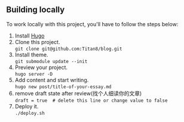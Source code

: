 ## Building locally

To work locally with this project, you'll have to follow the steps below:

1. Install [Hugo](http://gohugo.io/)
2. Clone this project.  
  `git clone git@github.com:Titan8/blog.git`
3. Install theme.  
  `git submodule update --init`
4. Preview your project.  
  `hugo server -D`
5. Add content and start writing.  
  `hugo new post/title-of-your-essay.md`
6. remove draft state after review(找个人细读你的文章)  
  `draft = true  # delete this line or change value to false`
7. Deploy it.  
  `./deploy.sh`

